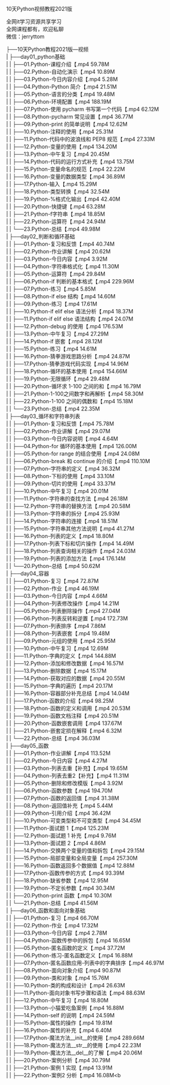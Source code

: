 10天Python视频教程2021版

全网it学习资源共享学习<br>全网课程都有，欢迎私聊<br>微信：jerryttom<br>

├──10天Python教程2021版—视频<br> | ├──day01_python基础<br> | | ├──01.Python-课程介绍【.mp4 59.78M<br> | | ├──02.Python-自动化演示【.mp4 10.89M<br> | | ├──03.Python-今日内容介绍【.mp4 5.28M<br> | | ├──04.Python-Python 简介【.mp4 21.51M<br> | | ├──05.Python-语言的分类【.mp4 19.48M<br> | | ├──06.Python-环境配置【.mp4 188.19M<br> | | ├──07.Python-使用 pycharm 书写第一个代码【.mp4 62.12M<br> | | ├──08.Python-pycharm 常见设置【.mp4 36.77M<br> | | ├──09.Python-print 的简单说明【.mp4 12.62M<br> | | ├──10.Python-注释的使用【.mp4 25.31M<br> | | ├──11.Python-代码中的波浪线和 PEP8 规范【.mp4 27.33M<br> | | ├──12.Python-变量的使用【.mp4 134.20M<br> | | ├──13.Python-中午复习【.mp4 20.45M<br> | | ├──14.Python-代码的运行方式补充【.mp4 13.75M<br> | | ├──15.Python-变量命名的规范【.mp4 22.22M<br> | | ├──16.Python-变量的数据类型【.mp4 36.89M<br> | | ├──17.Python-输入【.mp4 15.29M<br> | | ├──18.Python-类型转换【.mp4 32.54M<br> | | ├──19.Python-%格式化输出【.mp4 42.40M<br> | | ├──20.Python-快捷键【.mp4 63.28M<br> | | ├──21.Python-f字符串【.mp4 18.85M<br> | | ├──22.Python-运算符【.mp4 24.94M<br> | | └──23.Python-总结【.mp4 49.98M<br> | ├──day02_判断和循环基础<br> | | ├──01.Python-复习和反馈【.mp4 40.74M<br> | | ├──02.Python-作业讲解【.mp4 20.62M<br> | | ├──03.Python-今日内容【.mp4 3.92M<br> | | ├──04.Python-字符串格式化【.mp4 11.30M<br> | | ├──05.Python-运算符【.mp4 29.84M<br> | | ├──06.Python-if 判断的基本格式【.mp4 229.96M<br> | | ├──07.Python-练习【.mp4 5.85M<br> | | ├──08.Python-if else 结构【.mp4 14.60M<br> | | ├──09.Python-练习【.mp4 17.61M<br> | | ├──10.Python-if elif else 语法分析【.mp4 18.37M<br> | | ├──11.Python-if elif else 语法结构【.mp4 24.07M<br> | | ├──12.Python-debug 的使用【.mp4 176.53M<br> | | ├──13.Python-中午复习【.mp4 27.29M<br> | | ├──14.Python-if 嵌套【.mp4 28.12M<br> | | ├──15.Python-练习【.mp4 14.61M<br> | | ├──16.Python-猜拳游戏思路分析【.mp4 24.87M<br> | | ├──17.Python-猜拳游戏代码实现【.mp4 14.96M<br> | | ├──18.Python-循环的基本使用【.mp4 154.66M<br> | | ├──19.Python-无限循环【.mp4 29.48M<br> | | ├──20.Python-循环求 1-100 之间的和【.mp4 16.79M<br> | | ├──21.Python-1-100之间数字和再解析【.mp4 58.30M<br> | | ├──22.Python-1-100 之间的偶数和【.mp4 15.18M<br> | | └──23.Python-总结【.mp4 22.35M<br> | ├──day03_循环和字符串列表<br> | | ├──01.Python-复习和反馈【.mp4 75.78M<br> | | ├──02.Python-作业讲解【.mp4 29.07M<br> | | ├──03.Python-今日内容说明【.mp4 4.64M<br> | | ├──04.Python-for 循环的基本使用【.mp4 126.00M<br> | | ├──05.Python-for range 的结合使用【.mp4 24.08M<br> | | ├──06.Python-break 和 continue 的介绍【.mp4 110.10M<br> | | ├──07.Python–字符串的定义【.mp4 36.32M<br> | | ├──08.Python-下标的使用【.mp4 33.10M<br> | | ├──09.Python-切片的使用【.mp4 33.37M<br> | | ├──10.Python-中午复习【.mp4 20.01M<br> | | ├──11.Python-字符串的查找方法【.mp4 26.18M<br> | | ├──12.Python-字符串的替换方法【.mp4 20.58M<br> | | ├──13.Python-字符串的拆分【.mp4 25.93M<br> | | ├──14.Python-字符串的连接【.mp4 18.51M<br> | | ├──15.Python-字符串其他方法说明【.mp4 41.27M<br> | | ├──16.Python-列表的定义【.mp4 18.80M<br> | | ├──17.Python-列表下标和切片操作【.mp4 14.49M<br> | | ├──18.Python-列表查询相关的操作【.mp4 24.03M<br> | | ├──19.Python-列表的添加方法【.mp4 176.14M<br> | | └──20.Python–总结【.mp4 50.62M<br> | ├──day04_容器<br> | | ├──01.Python-复习【.mp4 72.87M<br> | | ├──02.Python-作业【.mp4 46.19M<br> | | ├──03.Python-今日内容【.mp4 4.66M<br> | | ├──04.Python-列表修改操作【.mp4 14.21M<br> | | ├──05.Python-列表删除操作【.mp4 27.04M<br> | | ├──06.Python-列表反转和逆置【.mp4 172.73M<br> | | ├──07.Python-列表排序【.mp4 7.86M<br> | | ├──08.Python-列表嵌套【.mp4 19.48M<br> | | ├──09.Python-元组的使用【.mp4 25.95M<br> | | ├──10.Python-中午复习【.mp4 12.69M<br> | | ├──11.Python-字典的定义【.mp4 144.88M<br> | | ├──12.Python-添加和修改数据【.mp4 16.57M<br> | | ├──13.Python-删除数据【.mp4 15.17M<br> | | ├──14.Python-获取对应的数据【.mp4 20.55M<br> | | ├──15.Python-字典的遍历【.mp4 20.17M<br> | | ├──16.Python-容器部分补充总结【.mp4 14.04M<br> | | ├──17.Python-函数的介绍【.mp4 98.25M<br> | | ├──18.Python-函数的定义和调用【.mp4 20.53M<br> | | ├──19.Python-函数文档注释【.mp4 20.51M<br> | | ├──20.Python-函数嵌套调用【.mp4 137.67M<br> | | ├──21.Python-嵌套定损在解释【.mp4 6.32M<br> | | └──22.Python-总结【.mp4 36.03M<br> | ├──day05_函数<br> | | ├──01.Python-作业讲解【.mp4 113.52M<br> | | ├──02.Python-今日内容【.mp4 4.27M<br> | | ├──03.Python-列表去重【补充】【.mp4 19.65M<br> | | ├──04.Python-列表去重2【补充】【.mp4 11.31M<br> | | ├──05.Python-删除和修改模版【.mp4 3.92M<br> | | ├──06.Python-函数参数【.mp4 194.70M<br> | | ├──07.Python-函数的返回值【.mp4 31.38M<br> | | ├──08.Python-返回值补充【.mp4 5.44M<br> | | ├──09.Python-引用介绍【.mp4 36.42M<br> | | ├──10.Python-可变类型和不可变类型【.mp4 34.45M<br> | | ├──11.Python-面试题 1【.mp4 125.23M<br> | | ├──12.Python-面试题 1 补充【.mp4 9.76M<br> | | ├──13.Python-面试题 2【.mp4 4.86M<br> | | ├──14.Python-交换两个变量的值和拆包【.mp4 29.15M<br> | | ├──15.Python-局部变量和全局变量【.mp4 257.30M<br> | | ├──16.Python-函数返回多个数据值【.mp4 12.88M<br> | | ├──17.Python-函数传参的方式【.mp4 93.39M<br> | | ├──18.Python-缺省参数【.mp4 12.95M<br> | | ├──19.Python-不定长参数【.mp4 30.34M<br> | | ├──20.Python-print 函数【.mp4 10.30M<br> | | └──21.Python-总结【.mp4 41.56M<br> | ├──day06_函数和面向对象基础<br> | | ├──01.Python-复习【.mp4 66.70M<br> | | ├──02.Python-作业【.mp4 17.32M<br> | | ├──03.Python-今日内容【.mp4 2.78M<br> | | ├──04.Python-函数传参中的拆包【.mp4 16.65M<br> | | ├──05.Python-匿名函数的定义【.mp4 37.72M<br> | | ├──06.Python-练习-匿名函数定义【.mp4 16.88M<br> | | ├──07.Python-匿名函数应用-列表中的字典排序【.mp4 46.97M<br> | | ├──08.Python-面向对象介绍【.mp4 90.87M<br> | | ├──09.Python-类和对象【.mp4 15.76M<br> | | ├──10.Python-类的构成和设计【.mp4 26.63M<br> | | ├──11.Python-面向对象书写步骤和语法【.mp4 88.63M<br> | | ├──12.Python-中午复习【.mp4 18.80M<br> | | ├──13.Python-小猫爱吃鱼案例【.mp4 16.88M<br> | | ├──14.Python-self 的说明【.mp4 24.59M<br> | | ├──15.Python-属性的操作【.mp4 19.81M<br> | | ├──16.Python-属性的补充【.mp4 6.40M<br> | | ├──17.Python-魔法方法__init__的使用【.mp4 289.66M<br> | | ├──18.Python-魔法方法__str__的使用【.mp4 22.23M<br> | | ├──19.Python-魔法方法__del__的了解【.mp4 20.06M<br> | | ├──20.Python-案例分析【.mp4 30.79M<br> | | ├──21.Python-案例 1 实现【.mp4 13.91M<br> | | ├──22.Python-案例2 分析【.mp4 16.08M<b